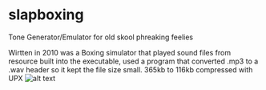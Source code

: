 # slapboxing
Tone Generator/Emulator for old skool phreaking feelies

Wirtten in 2010 was a Boxing simulator that played sound files from resource built into the executable, 
used a program that converted .mp3 to a .wav header so it kept the file size small. 365kb to 116kb compressed with UPX
![alt text](https://raw.githubusercontent.com/xillwillx/slapboxing/master/slapboxing.png)
